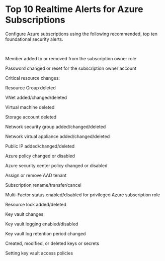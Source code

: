 # Top 10 Realtime Alerts for Azure Subscriptions 


Configure Azure subscriptions using the following recommended, top ten foundational security alerts. 


  

Member added to or removed from the subscription owner role 



 

Password changed or reset for the subscription owner account 



 

Critical resource changes:  

Resource Group deleted 


VNet added/changed/deleted 


Virtual machine deleted 


Storage account deleted 


Network security group added/changed/deleted 


Network virtual appliance added/changed/deleted 


Public IP added/changed/deleted 



 


Azure policy changed or disabled 



 

Azure security center policy changed or disabled 



 

Assign or remove AAD tenant 



 

Subscription rename/transfer/cancel  



 

Multi-Factor status enabled/disabled for privileged Azure subscription role  



 

Resource lock added/deleted 



 

Key vault changes:  

Key vault logging enabled/disabled 


Key vault log retention period changed 


Created, modified, or deleted keys or secrets 


Setting key vault access policies 


